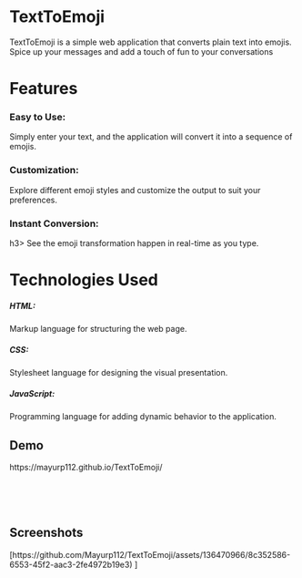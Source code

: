 <h1>TextToEmoji</h1>
TextToEmoji is a simple web application that converts plain text into emojis. Spice up your messages and add a touch of fun to your conversations

<h1>Features</h1>
<h3>Easy to Use:</h3> Simply enter your text, and the application will convert it into a sequence of emojis.
<h3>Customization:</h3> Explore different emoji styles and customize the output to suit your preferences.
<h3>Instant Conversion:</h3>h3> See the emoji transformation happen in real-time as you type.

  
<h1>Technologies Used</h1>
<h5>HTML:</h5> Markup language for structuring the web page.
<h5>CSS:</h5> Stylesheet language for designing the visual presentation.
<h5>JavaScript:</h5> Programming language for adding dynamic behavior to the application.

<h2>Demo</h2>
https://mayurp112.github.io/TextToEmoji/

<br><br><br>

<h2>Screenshots</h2>
[https://github.com/Mayurp112/TextToEmoji/assets/136470966/8c352586-6553-45f2-aac3-2fe4972b19e3)
]

